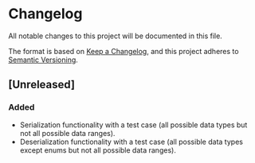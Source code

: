 # Changelog
All notable changes to this project will be documented in this file.

The format is based on [Keep a Changelog](https://keepachangelog.com/en/1.0.0/),
and this project adheres to [Semantic Versioning](https://semver.org/spec/v2.0.0.html).

## [Unreleased]

### Added

- Serialization functionality with a test case (all possible data types but not all possible data ranges). 
- Deserialization functionality with a test case (all possible data types except enums but not all possible data ranges). 
